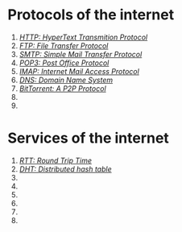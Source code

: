 # Protocols of the internet 
1. _[HTTP: HyperText Transmition Protocol](https://en.wikipedia.org/wiki/Hypertext_Transfer_Protocol)_
2. _[FTP: File Transfer Protocol](https://en.wikipedia.org/wiki/File_Transfer_Protocol)_
3. _[SMTP: Simple Mail Transfer Protocol](https://en.wikipedia.org/wiki/Simple_Mail_Transfer_Protocol)_
4. _[POP3: Post Office Protocol](https://en.wikipedia.org/wiki/Post_Office_Protocol)_
5. _[IMAP: Internet Mail Access Protocol](https://en.wikipedia.org/wiki/Internet_Message_Access_Protocol)_
6. _[DNS: Domain Name System](https://en.wikipedia.org/wiki/Domain_Name_System)_
7. _[BitTorrent: A P2P Protocol ]()_
8. _[]()_
9. _[]()_

# Services of the internet 
1. _[RTT: Round Trip Time](https://en.wikipedia.org/wiki/Round-trip_delay_time)_
2. _[DHT: Distributed hash table](https://en.wikipedia.org/wiki/Distributed_hash_table)_
3. _[]()_
4. _[]()_
5. _[]()_
6. _[]()_
7. _[]()_
8. _[]()_

